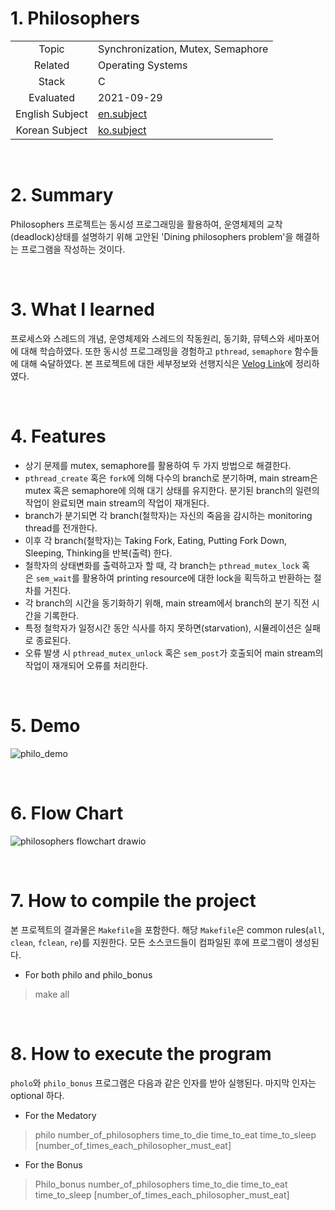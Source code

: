# 1. Philosophers

|   |   |
| :-: | - |
| Topic | Synchronization, Mutex, Semaphore |
| Related | Operating Systems |
| Stack | C |
| Evaluated | 2021-09-29 |
| English Subject | [en.subject](https://github.com/24siefil/42SEOUL-42cursus/blob/main/03-Philosophers/reference/subject.pdf) |
| Korean Subject | [ko.subject](https://github.com/24siefil/42SEOUL-42cursus/blob/main/03-Philosophers/reference/philosophers.ko.md) |

<br/>

# 2. Summary

Philosophers 프로젝트는 동시성 프로그래밍을 활용하여, 운영체제의 교착(deadlock)상태를 설명하기 위해 고안된 'Dining philosophers problem'을 해결하는 프로그램을 작성하는 것이다.

<br/>

# 3. What I learned

프로세스와 스레드의 개념, 운영체제와 스레드의 작동원리, 동기화, 뮤텍스와 세마포어에 대해 학습하였다. 또한 동시성 프로그래밍을 경험하고 `pthread`, `semaphore` 함수들에 대해 숙달하였다. 본 프로젝트에 대한 세부정보와 선행지식은 [Velog Link](https://velog.io/@sshin/Philosophers-Synchronization)에 정리하였다.

<br/>

# 4. Features

* 상기 문제를 mutex, semaphore를 활용하여 두 가지 방법으로 해결한다.
* `pthread_create` 혹은 `fork`에 의해 다수의 branch로 분기하며, main stream은 mutex 혹은 semaphore에 의해 대기 상태를 유지한다. 분기된 branch의 일련의 작업이 완료되면 main stream의 작업이 재개된다.
* branch가 분기되면 각 branch(철학자)는 자신의 죽음을 감시하는 monitoring thread를 전개한다.
* 이후 각 branch(철학자)는 Taking Fork, Eating, Putting Fork Down, Sleeping, Thinking을 반복(출력) 한다.
* 철학자의 상태변화를 출력하고자 할 때, 각 branch는 `pthread_mutex_lock` 혹은 `sem_wait`를 활용하여 printing resource에 대한 lock을 획득하고 반환하는 절차를 거친다.
* 각 branch의 시간을 동기화하기 위해, main stream에서 branch의 분기 직전 시간을 기록한다.
* 특정 철학자가 일정시간 동안 식사를 하지 못하면(starvation), 시뮬레이션은 실패로 종료된다.
* 오류 발생 시 `pthread_mutex_unlock` 혹은 `sem_post`가 호출되어 main stream의 작업이 재개되어 오류를 처리한다.

<br/>

# 5. Demo

![philo_demo](https://user-images.githubusercontent.com/83692797/134796315-1b53a6a5-38db-41e8-8827-551394b0aace.gif)

<br/>

# 6. Flow Chart

![philosophers flowchart drawio](https://user-images.githubusercontent.com/83692797/134795789-c0d24fd9-ca40-419c-be00-51d5a0308cd3.png)

<br/>

# 7. How to compile the project

본 프로젝트의 결과물은 `Makefile`을 포함한다. 해당 `Makefile`은 common rules(`all`, `clean`, `fclean`, `re`)를 지원한다. 모든 소스코드들이 컴파일된 후에 프로그램이 생성된다.

* For both philo and philo_bonus

> make all

<br/>

# 8. How to execute the program

`pholo`와 `philo_bonus` 프로그램은 다음과 같은 인자를 받아 실행된다. 마지막 인자는 optional 하다.

* For the Medatory

> philo number_of_philosophers time_to_die time_to_eat time_to_sleep [number_of_times_each_philosopher_must_eat]

* For the Bonus

> Philo_bonus number_of_philosophers time_to_die time_to_eat time_to_sleep [number_of_times_each_philosopher_must_eat]
